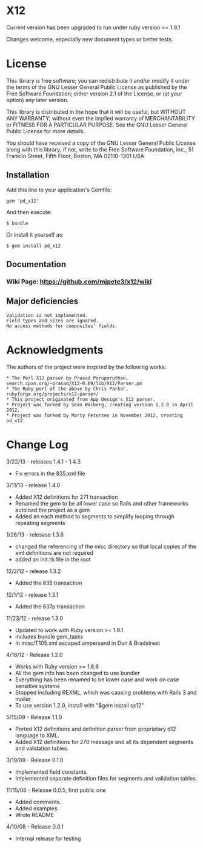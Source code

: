 # X12

Current version has been upgraded to run under ruby version >= 1.9.1

Changes welcome, especially new document types or better tests.

# License

This library is free software; you can redistribute it and/or
modify it under the terms of the GNU Lesser General Public
License as published by the Free Software Foundation; either
version 2.1 of the License, or (at your option) any later version.

This library is distributed in the hope that it will be useful,
but WITHOUT ANY WARRANTY; without even the implied warranty of
MERCHANTABILITY or FITNESS FOR A PARTICULAR PURPOSE.  See the GNU
Lesser General Public License for more details.

You should have received a copy of the GNU Lesser General Public
License along with this library; if not, write to the Free Software
Foundation, Inc., 51 Franklin Street, Fifth Floor, Boston, MA  02110-1301  USA

## Installation

Add this line to your application's Gemfile:

    gem 'pd_x12'

And then execute:

    $ bundle

Or install it yourself as:

    $ gem install pd_x12


 
## Documentation
### Wiki Page: https://github.com/mjpete3/x12/wiki

## Major deficiencies

    Validation is not implemented.
    Field types and sizes are ignored.
    No access methods for composites’ fields.

# Acknowledgments

The authors of the project were inspired by the following works:

    * The Perl X12 parser by Prasad Poruporuthan, search.cpan.org/~prasad/X12-0.09/lib/X12/Parser.pm
    * The Ruby port of the above by Chris Parker, rubyforge.org/projects/x12-parser/
    * This project originated from App Design's X12 parser.  
	* Project was forked by Sean Walberg, creating version 1.2.0 in April 2012.
	* Project was forked by Marty Petersen in November 2012, creating pd_x12. 


# Change Log
3/22/13 - releases 1.4.1 - 1.4.3
* Fix errors in the 835.xml file

3/11/13 - release 1.4.0
* Added X12 definitions for 271 transaction
* Renamed the gem to be all lower case so Rails and other frameworks autoload the project as a gem
* Added an each method to segments to simplify looping through repeating segments

1/26/13 - relesase 1.3.6
* changed the referencing of the misc directory so that local copies of the xml definitions are not required
* added an init.rb file in the root 
 
12/2/12 - release 1.3.2
* Added the 835 transaction

12/1/12 - release 1.3.1
* Added the 837p transaction

11/23/12 - release 1.3.0
* Updated to work with Ruby version >= 1.9.1
* includes bundle gem_tasks
* In misc/T105.xml escaped ampersand in Dun & Bradstreet 
 
4/18/12 - Release 1.2.0
* Works with Ruby version >= 1.8.6
* All the gem info has been changed to use bundler
* Everything has been renamed to be lower case and work on case sensitive systems
* Stopped including REXML, which was causing problems with Rails 3 and mailer
* To use version 1.2.0, install with "$gem install sx12"

5/15/09 - Release 1.1.0
* Ported X12 definitions and definition parser from proprietary d12 language to XML.
* Added X12 definitions for 270 message and all its dependent segments and validation tables.

3/19/09 - Release 0.1.0
* Implemented field constants.
* Implemented separate definition files for segments and validation tables.

11/15/08 - Release 0.0.5, first public one
* Added comments.
* Added examples.
* Wrote README

4/10/08 - Release 0.0.1
* Internal release for testing
